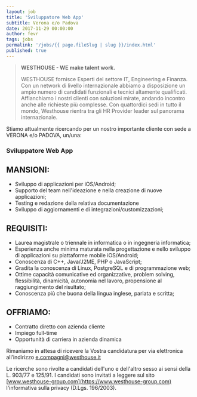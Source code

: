 ```yaml
---
layout: job
title: 'Sviluppatore Web App'
subtitle: Verona e/o Padova
date: 2017-11-29 00:00:00
author: fevr
tags: jobs
permalink: '/jobs/{{ page.fileSlug | slug }}/index.html'
published: true
---
```


> **WESTHOUSE - WE make talent work.**
>
> WESTHOUSE fornisce Esperti del settore IT, Engineering e Finanza. Con un network di livello internazionale
> abbiamo a disposizione un ampio numero di candidati funzionali e tecnici altamente qualificati.
> Affianchiamo i nostri clienti con soluzioni mirate, andando incontro anche alle richieste più complesse. Con
> quattordici sedi in tutto il mondo, Westhouse rientra tra gli HR Provider leader sul panorama internazionale.

Stiamo attualmente ricercando per un nostro importante cliente con sede a VERONA e/o PADOVA, un/una:

### Sviluppatore Web App

## MANSIONI:

- Sviluppo di applicazioni per iOS/Android;
- Supporto del team nell'ideazione e nella creazione di nuove applicazioni;
- Testing e redazione della relativa documentazione
- Sviluppo di aggiornamenti e di integrazioni/customizzazioni;

## REQUISITI:

- Laurea magistrale o triennale in informatica o in ingegneria informatica;
- Esperienza anche minima maturata nella progettazione e nello sviluppo di applicazioni su piattaforme mobile iOS/Android;
- Conoscenza di C++, Java/J2ME, PHP o JavaScript;
- Gradita la conoscenza di Linux, PostgreSQL e di programmazione web;
- Ottime capacità comunicative ed organizzative, problem solving, flessibilità, dinamicità, autonomia nel lavoro, propensione al raggiungimento del risultato;
- Conoscenza più che buona della lingua inglese, parlata e scritta;

## OFFRIAMO:

- Contratto diretto con azienda cliente
- Impiego full-time
- Opportunità di carriera in azienda dinamica

Rimaniamo in attesa di ricevere la Vostra candidatura per via elettronica all’indirizzo [e.compagni@westhouse.it](mailto:e.compagni@westhouse.it)

Le ricerche sono rivolte a candidati dell'uno e dell'altro sesso ai sensi della L. 903/77 e 125/91.
I candidati sono invitati a leggere sul sito [www.westhouse-group.com](https://www.westhouse-group.com)
l'informativa sulla privacy (D.Lgs. 196/2003).
